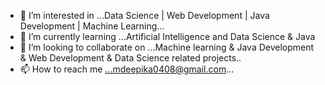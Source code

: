 
- 👀 I’m interested in ...Data Science | Web Development | Java Development | Machine Learning...
- 🌱 I’m currently learning ...Artificial Intelligence and Data Science & Java
- 💞️ I’m looking to collaborate on ...Machine learning & Java Development & Web Development & Data Science related projects..
- 📫 How to reach me ...mdeepika0408@gmail.com...



<!---
deepika018/deepika018 is a ✨ special ✨ repository because its `README.md` (this file) appears on your GitHub profile.
You can click the Preview link to take a look at your changes.
--->
